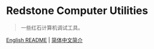 # Redstone Computer Utilities

> 一些红石计算机调试工具。

[English README](./README.md) | [简体中文简介](./README.zh_cn.md)

<!-- TODO: synchronize with the English README.

## 特性

- 使用易于调试的游戏外文件充当红石计算机的内存
- 可使用 1 到 64 位之间各种宽度的水平、竖直~~甚至斜着~~（尚未实现）的各种形状的总线
- 不同的内存类型（只读和只写）以及不同的时钟（上升沿、下降沿和双边沿触发）
- 对用户友好的设置步骤提示
- 内置简体中文和英文翻译

## 安装

此模组支持 Minecraft 1.16.5，需要最新的 Fabric Loader 和 Fabric API。

此模组大部分是服务器侧的，但必须同时在服务器和客户端安装才能正确显示翻译文本。

## 用法

下列所有命令均需要权限等级 4 或以上（因为文件操作较危险），这意味着命令方块将无法执行这些命令。

- `/rcu`
  - 如果有正在运行的命令则停止它，否则给予执行者一个辅助物品（粉红色染料）。

- `/rcu fileram`
  - 与 `/rcu fileram info` 相同。

- `/rcu fileram info [<name>]`
  - 如果不指定 `<name>` 则列出所有的文件内存信息，否则显示 `<name>` 指定的文件内存信息。

- `/rcu fileram new <type> <clock triggering edge> <name> <file> [<byte order>]`
  - 创建一个新的名为 `<name>` 的类型为 `<type>` (`ro` 代表只读, `wo` 代表只写）且时钟类型为 `<clock triggering edge>`（`pos` 代表上升沿触发, `neg` 代表下降沿触发，`dual` 代表双边沿触发）的文件内存并将其和名为 `<file>`* 的文件关联（文件使用字节序 `<byte order>`，`le` 代表小端序，`be` 代表大端序）。运行这条指令后，屏幕上会显示一些提示步骤来引导你进行下一步操作。

- `/rcu fileram remove <name>`
  - 移除名为 `<name>` 的文件内存。

- `/rcu fileram start <name>`
  - 开始运行名为 `<name>` 的文件内存。

- `/rcu fileram stop <name>`
  - 停止运行名为 `<name>` 的文件内存。

- `/rcu fileram newfile <file> <length in bytes>`
  - 创建名为 `<file>`* 的文件并使用 `<length in bytes>` 字节的 0 填充。

- `/rcu fileram removefile <file>`
  - 移除名为 `<file>`* 的文件。

*文件内存对应的文件存储于目录 `rcutil/fileram/` 下（在单人模式下是 `.minecraft/rcutil/fileram/`）。

提示：文件内存相关配置仅存储于内存中，服务器重启后会移除所有文件内存（在单人模式下是客户端重启后）。

## 版权

版权所有 © 2021 NKID00

使用 [MIT 许可证](./LICENSE)进行许可。 -->
